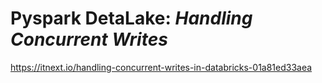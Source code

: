 # Pyspark DetaLake: _Handling Concurrent Writes_

https://itnext.io/handling-concurrent-writes-in-databricks-01a81ed33aea
